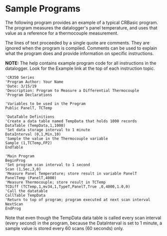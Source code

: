 # Sample Programs

The following program provides an example of a typical CRBasic program. The program measures the datalogger's panel temperature, and uses that value as a reference for a thermocouple measurement.

The lines of text proceeded by a single quote are comments. They are ignored when the program is compiled. Comments can be used to explain what the program does and provide information on specific instructions.

**NOTE:** The help contains example program code for all instructions in the datalogger. Look for the Example link at the top of each instruction topic.

```
'CR350 Series
'Program Author: Your Name
'Date: 3/15/19
'Description: Program to Measure a Differential Thermocouple
'Program Declarations

'Variables to be used in the Program
Public PanelT, TCTemp

'DataTable Definitions
'Create a data table named TempData that holds 1000 records
DataTable (TempData,1,1000)
'Set data storage interval to 1 minute
DataInterval (0,1,Min,10)
'Sample the value in the Thermocouple variable
Sample (1,TCTemp,FP2)
EndTable

'Main Program
BeginProg
'Set program scan interval to 1 second
Scan (1,Sec,3,0)
'Measure Panel Temperature; store result in variable PanelT
PanelTemp (PanelT,4000)
'Measure Thermocouple; store result in TCTemp
TCDiff (TCTemp,1,mv34,1,TypeT,PanelT,True ,0,4000,1.0,0)
'Call the datatable
CallTable TempData
'Return to top of program; program executed at next scan interval
NextScan
EndProg
```

Note that even though the TempData data table is called every scan interval (every second) in the program, because the DataInterval is set to 1 minute, a sample value is stored every 60 scans (60 seconds) only.
